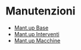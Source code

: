 # Manutenzioni
- [Mant.up   Base](Sorgenti/MB/DOC/MMBASE.md)
- [Mant.up   Interventi](Sorgenti/MB/DOC/MMSINT.md)
- [Mant.up   Macchine](Sorgenti/MB/DOC/MMTEST.md)
